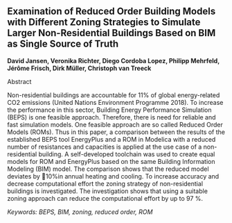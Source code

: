 ## Examination of Reduced Order Building Models with Different Zoning Strategies to Simulate Larger Non-Residential Buildings Based on BIM as Single Source of Truth

**David Jansen, Veronika Richter, Diego Cordoba Lopez, Philipp Mehrfeld, Jérôme Frisch, Dirk Müller, Christoph van Treeck**

Abstract

Non-residential buildings are accountable for 11% of
global energy-related CO2 emissions (United Nations Environment
Programme 2018). To increase the performance
in this sector, Building Energy Performance Simulation
(BEPS) is one feasible approach. Therefore, there is
need for reliable and fast simulation models. One feasible
approach are so called Reduced Order Models (ROMs).
Thus in this paper, a comparison between the results of the
established BEPS tool EnergyPlus and a ROM in Modelica
with a reduced number of resistances and capacities is
applied at the use case of a non-residential building. A
self-developed toolchain was used to create equal models
for ROM and EnergyPlus based on the same Building
Information Modeling (BIM) model. The comparison
shows that the reduced model deviates by 10%in annual
heating and cooling. To increase accuracy and decrease
computational effort the zoning strategy of non-residential
buildings is investigated. The investigation shows that using
a suitable zoning approach can reduce the computational
effort by up to 97 %.

*Keywords: BEPS, BIM, zoning, reduced order, ROM*
